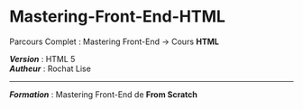 # Mastering-Front-End-HTML

Parcours Complet : Mastering Front-End -> Cours **HTML**<br>

***Version*** : HTML 5<br>
***Autheur*** : Rochat Lise<hr>
***Formation*** : Mastering Front-End de **From Scratch**